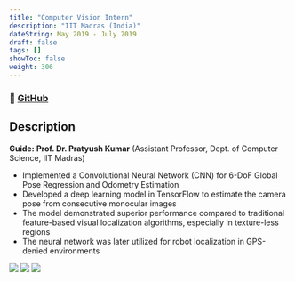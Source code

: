 ```yaml
---
title: "Computer Vision Intern"
description: "IIT Madras (India)"
dateString: May 2019 - July 2019
draft: false
tags: []
showToc: false
weight: 306
--- 
```

### 🔗 [GitHub](https://github.com/arkalim/Tensorflow/tree/master/VLocNet)

## Description
**Guide:** **Prof. Dr. Pratyush Kumar** (Assistant Professor, Dept. of Computer Science, IIT Madras)

- Implemented a Convolutional Neural Network (CNN) for 6-DoF Global Pose Regression and Odometry Estimation
- Developed a deep learning model in TensorFlow to estimate the camera pose from consecutive monocular images
- The model demonstrated superior performance compared to traditional feature-based visual localization algorithms, especially in texture-less regions
- The neural network was later utilized for robot localization in GPS-denied environments

![](/experience/iit-madras/img1.jpeg)
![](/experience/iit-madras/img2.jpeg)
![](/experience/iit-madras/img3.jpeg)
